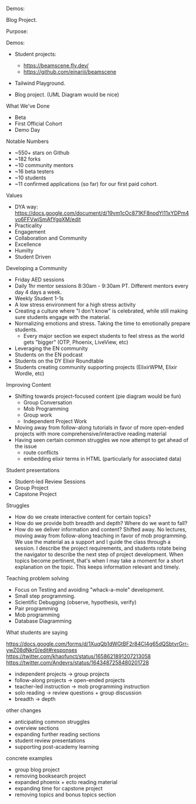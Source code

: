 Demos:

Blog Project.

Purpose:

Demos:

* Student projects: 
  * https://beamscene.fly.dev/
  * https://github.com/einariii/beamscene

* Tailwind Playground.
* Blog project. (UML Diagram would be nice)

What We've Done
* Beta
* First Official Cohort
* Demo Day

Notable Numbers
* ~550+ stars on Github
* ~182 forks
* ~10 community mentors
* ~16 beta testers
* ~10 students
* ~11 confirmed applications (so far) for our first paid cohort.

Values
* DYA way: https://docs.google.com/document/d/19vm1cOc871KF8nodYl11xYDPm4vo6FFVwjSmAfYgqXM/edit
* Practicality
* Engagement
* Collaboration and Community
* Excellence
* Humilty
* Student Driven

Developing a Community
* Friday AED sessions
* Daily 1hr mentor sessions 8:30am - 9:30am PT. Different mentors every day 4 days a week.
* Weekly Student 1-1s
* A low stress environment for a high stress activity
* Creating a culture where "I don't know" is celebrated, while still making sure students engage with the material.
* Normalizing emotions and stress. Taking the time to emotionally prepare students.
  * Every major section we expect students to feel stress as the world gets "bigger" (OTP, Phoenix, LiveView, etc)
* Leveraging the EN community
* Students on the EN podcast
* Students on the DY Elixir Roundtable
* Students creating community supporting projects (ElixirWPM, Elixir Wordle, etc)

Improving Content
* Shifting towards project-focused content (pie diagram would be fun)
  * Group Conversation
  * Mob Programming
  * Group work
  * Independent Project Work
* Moving away from follow-along tutorials in favor of more open-ended projects with more comprehensive/interactive reading material
* Having seen certain common struggles we now attempt to get ahead of the issue
  * route conflicts
  * embedding elixir terms in HTML (particularly for associated data)

Student presentations
  * Student-led Review Sessions
  * Group Project
  * Capstone Project

Struggles
* How do we create interactive content for certain topics?
* How do we provide both breadth and depth? Where do we want to fall?
* How do we deliver information and content? Shifted away. No lectures, moving away from follow-along teaching in favor of mob programming. We use the material as a support and I guide the class through a session. I describe the project requirements, and students rotate being the navigator to describe the next step of project development. When topics become pertinent, that's when I may take a moment for a short explanation on the topic. This keeps information relevant and timely.

Teaching problem solving
* Focus on Testing and avoiding "whack-a-mole" development.
* Small step programming.
* Scientific Debugging (observe, hypothesis, verify)
* Pair programming
* Mob programming
* Database Diagramming 

What students are saying

https://docs.google.com/forms/d/1XuqQb1dWGtBF2r84CI4g65dQSbtvrGrr-ywZ08dNkr0/edit#responses
https://twitter.com/khaofunct/status/1658621891207213058
https://twitter.com/Andevrs/status/1643487258480201728


* independent projects -> group projects
* follow-along projects -> open-ended projects
* teacher-led instruction -> mob programming instruction
* solo reading -> review questions + group discussion
* breadth -> depth

other changes
* anticipating common struggles
* overview sections
* expanding further reading sections
* student review presentations
* supporting post-academy learning

concrete examples
* group blog project
* removing booksearch project
* expanded phoenix + ecto reading material
* expanding time for capstone project
* removing topics and bonus topics section